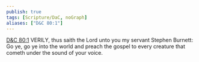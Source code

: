 ```yaml
---
publish: true
tags: [Scripture/DaC, noGraph]
aliases: ["D&C 80:1"]
---
```

[D&C 80:1](https://churchofjesuschrist.org/study/scriptures/dc-testament/dc/80?lang=eng&id=p1#p1) VERILY, thus saith the Lord unto you my servant Stephen Burnett: Go ye, go ye into the world and preach the gospel to every creature that cometh under the sound of your voice.
